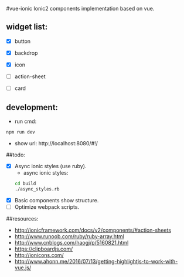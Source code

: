 #vue-ionic
Ionic2 components implementation based on vue.


## widget list:
- [x] button
- [x] backdrop
- [x] icon
- [ ] action-sheet
- [ ] card


## development:
+ run cmd:
```bash
npm run dev
```
+ show url: http://localhost:8080/#!/

##todo:
- [x] Async ionic styles (use ruby).
  + async ionic styles:
  ```bash
  cd build
  ./async_styles.rb
  ```
- [x] Basic components show structure.
- [ ] Optimize webpack scripts.

##resources:
+ http://ionicframework.com/docs/v2/components/#action-sheets
+ http://www.runoob.com/ruby/ruby-array.html
+ http://www.cnblogs.com/haogj/p/5160821.html
+ https://clipboardjs.com/
+ http://ionicons.com/
+ http://www.ahonn.me/2016/07/13/getting-highlightjs-to-work-with-vue.js/
